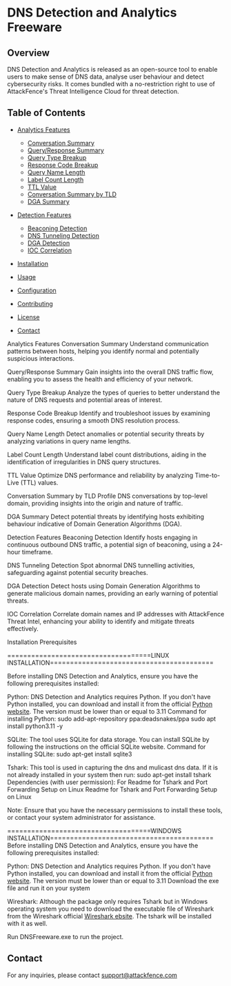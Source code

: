 # DNS Detection and Analytics Freeware

## Overview
DNS Detection and Analytics is released as an open-source tool to enable users to make sense of DNS data, analyse user behaviour and detect cybersecurity risks. It comes bundled with a no-restriction right to use of AttackFence's Threat Intelligence Cloud for threat detection.

## Table of Contents
- [Analytics Features](#analytics-features)
  - [Conversation Summary](#conversation-summary)
  - [Query/Response Summary](#queryresponse-summary)
  - [Query Type Breakup](#query-type-breakup)
  - [Response Code Breakup](#response-code-breakup)
  - [Query Name Length](#query-name-length)
  - [Label Count Length](#label-count-length)
  - [TTL Value](#ttl-value)
  - [Conversation Summary by TLD](#conversation-summary-by-tld)
  - [DGA Summary](#dga-summary)

- [Detection Features](#detection-features)
  - [Beaconing Detection](#beaconing-detection)
  - [DNS Tunneling Detection](#dns-tunneling-detection)
  - [DGA Detection](#dga-detection)
  - [IOC Correlation](#ioc-correlation)

- [Installation](#installation)
- [Usage](#usage)
- [Configuration](#configuration)
- [Contributing](#contributing)
- [License](#license)
- [Contact](#contact)

Analytics Features
Conversation Summary
Understand communication patterns between hosts, helping you identify normal and potentially suspicious interactions.

Query/Response Summary
Gain insights into the overall DNS traffic flow, enabling you to assess the health and efficiency of your network.

Query Type Breakup
Analyze the types of queries to better understand the nature of DNS requests and potential areas of interest.

Response Code Breakup
Identify and troubleshoot issues by examining response codes, ensuring a smooth DNS resolution process.

Query Name Length
Detect anomalies or potential security threats by analyzing variations in query name lengths.

Label Count Length
Understand label count distributions, aiding in the identification of irregularities in DNS query structures.

TTL Value
Optimize DNS performance and reliability by analyzing Time-to-Live (TTL) values.

Conversation Summary by TLD
Profile DNS conversations by top-level domain, providing insights into the origin and nature of traffic.

DGA Summary
Detect potential threats by identifying hosts exhibiting behaviour indicative of Domain Generation Algorithms (DGA).

Detection Features
Beaconing Detection
Identify hosts engaging in continuous outbound DNS traffic, a potential sign of beaconing, using a 24-hour timeframe.

DNS Tunneling Detection
Spot abnormal DNS tunnelling activities, safeguarding against potential security breaches.

DGA Detection
Detect hosts using Domain Generation Algorithms to generate malicious domain names, providing an early warning of potential threats.

IOC Correlation
Correlate domain names and IP addresses with AttackFence Threat Intel, enhancing your ability to identify and mitigate threats effectively.


Installation
Prerequisites

====================================LINUX INSTALLATION=========================================

Before installing DNS Detection and Analytics, ensure you have the following prerequisites installed:

Python: DNS Detection and Analytics requires Python. If you don't have Python installed, you can download and install it from the official [Python website](https://www.python.org/downloads/). The version must be lower than or equal to 3.11
Command for installing Python: 
sudo add-apt-repository ppa:deadsnakes/ppa
sudo apt install python3.11 -y

SQLite: The tool uses SQLite for data storage. You can install SQLite by following the instructions on the official SQLite website.
Command for installing SQLite:
sudo apt-get install sqlite3

Tshark: This tool is used in capturing the dns and mulicast dns data. If it is not already installed in your system then run:
sudo apt-get install tshark
Dependencies (with user permission):
For Readme for Tshark and Port Forwarding Setup on Linux
Readme for Tshark and Port Forwarding Setup on Linux

Note: Ensure that you have the necessary permissions to install these tools, or contact your system administrator for assistance.

====================================WINDOWS INSTALLATION=========================================
Before installing DNS Detection and Analytics, ensure you have the following prerequisites installed:

Python: DNS Detection and Analytics requires Python. If you don't have Python installed, you can download and install it from the official [Python website](https://www.python.org/downloads/). The version must be lower than or equal to 3.11
Download the exe file and run it on your system

Wireshark: Although the package only requires Tshark but in Windows operating system you need to download the executable file of Wireshark from the Wireshark official [Wireshark ebsite](https://www.wireshark.org/download.html). The tshark will be installed with it as well.

Run DNSFreeware.exe to run the project.

## Contact
For any inquiries, please contact support@attackfence.com


